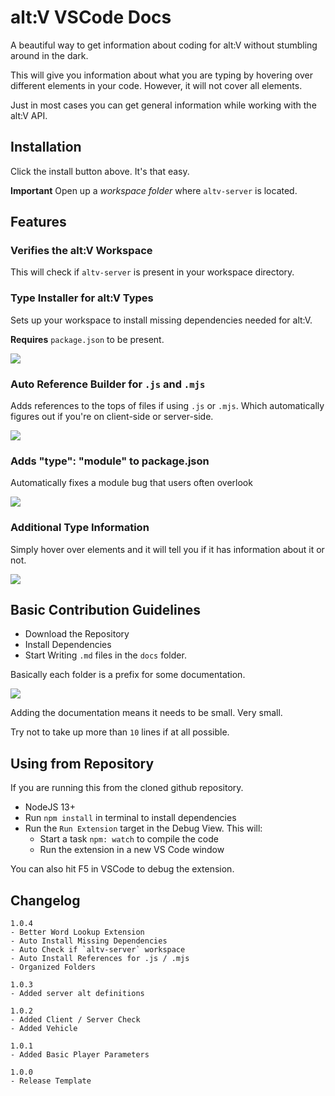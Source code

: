 # alt:V VSCode Docs

A beautiful way to get information about coding for alt:V without stumbling around in the dark.

This will give you information about what you are typing by hovering over different elements in your code. However, it will not cover all elements.

Just in most cases you can get general information while working with the alt:V API.

## Installation

Click the install button above. It's that easy.

**Important**
Open up a _workspace folder_ where `altv-server` is located.

## Features

### Verifies the alt:V Workspace

This will check if `altv-server` is present in your workspace directory.

### Type Installer for alt:V Types

Sets up your workspace to install missing dependencies needed for alt:V.

**Requires** `package.json` to be present.

![](https://i.imgur.com/UAuSR7O.png)

### Auto Reference Builder for `.js` and `.mjs`

Adds references to the tops of files if using `.js` or `.mjs`. Which automatically figures out if you're on client-side or server-side.

![](https://i.imgur.com/30RaULb.png)

### Adds "type": "module" to package.json

Automatically fixes a module bug that users often overlook

![](https://i.imgur.com/uwF7H9F.png)

### Additional Type Information

Simply hover over elements and it will tell you if it has information about it or not.

![](https://thumbs.gfycat.com/EnviousSecondhandBullfrog-size_restricted.gif)

## Basic Contribution Guidelines

-   Download the Repository
-   Install Dependencies
-   Start Writing `.md` files in the `docs` folder.

Basically each folder is a prefix for some documentation.

![](https://i.imgur.com/gokOSIN.png)

Adding the documentation means it needs to be small. Very small.

Try not to take up more than `10` lines if at all possible.

## Using from Repository

If you are running this from the cloned github repository.

-   NodeJS 13+
-   Run `npm install` in terminal to install dependencies
-   Run the `Run Extension` target in the Debug View. This will:
    -   Start a task `npm: watch` to compile the code
    -   Run the extension in a new VS Code window

You can also hit F5 in VSCode to debug the extension.

## Changelog

```
1.0.4
- Better Word Lookup Extension
- Auto Install Missing Dependencies
- Auto Check if `altv-server` workspace
- Auto Install References for .js / .mjs
- Organized Folders

1.0.3
- Added server alt definitions

1.0.2
- Added Client / Server Check
- Added Vehicle

1.0.1
- Added Basic Player Parameters

1.0.0
- Release Template
```
